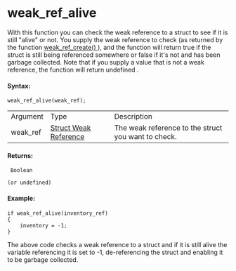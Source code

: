 # weak_ref_alive

With this function you can check the weak reference to a struct to see
if it is still "alive" or not. You supply the weak reference to check
(as returned by the function [ weak_ref_create() ](weak_ref_create)
), and the function will return true if the struct is still being
referenced somewhere or false if it's not and has been garbage
collected. Note that if you supply a value that is not a weak reference,
the function will return undefined .

#### Syntax:

``` gml
weak_ref_alive(weak_ref);
```

|          |                                                                                                                |                                                     |
|----------|----------------------------------------------------------------------------------------------------------------|-----------------------------------------------------|
| Argument | Type                                                                                                           | Description                                         |
| weak_ref |  [Struct Weak Reference](../../../../GameMaker_Language/GML_Reference/Garbage_Collection/weak_ref_create)  | The weak reference to the struct you want to check. |

#### Returns:

``` gml
 Boolean

(or undefined)
```

#### Example:

``` gml
if weak_ref_alive(inventory_ref)
{
    inventory = -1;
}
```

The above code checks a weak reference to a struct and if it is still
alive the variable referencing it is set to -1, de-referencing the
struct and enabling it to be garbage collected.
